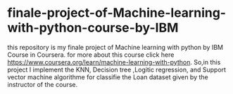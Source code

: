 # finale-project-of-Machine-learning-with-python-course-by-IBM
this repository is my finale project of Machine learning with python by IBM Course in Coursera. for more about this course click here https://www.coursera.org/learn/machine-learning-with-python.
So,in this project I implement the KNN, Decision tree ,Logitic regression, and Support vector machine algorithme for classifie the Loan dataset given by the instructor of the course.      
